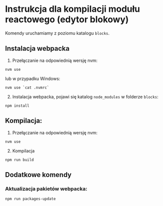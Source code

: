 # Instrukcja dla kompilacji modułu reactowego (edytor blokowy)

Komendy uruchamiamy z poziomu katalogu `blocks`.


## Instalacja webpacka

1. Przełączanie na odpowiednią wersję nvm:

```
nvm use
```

lub w przypadku Windows:

```
nvm use `cat .nvmrc`
```

2. Instalacja webpacka, pojawi się katalog `node_modules` w folderze `blocks`:

```
npm install
```


## Kompilacja:

1. Przełączanie na odpowiednią wersję nvm:

```
nvm use
```

2. Kompilacja

```
npm run build
```


## Dodatkowe komendy

### Aktualizacja pakietów webpacka:

```
npm run packages-update
```